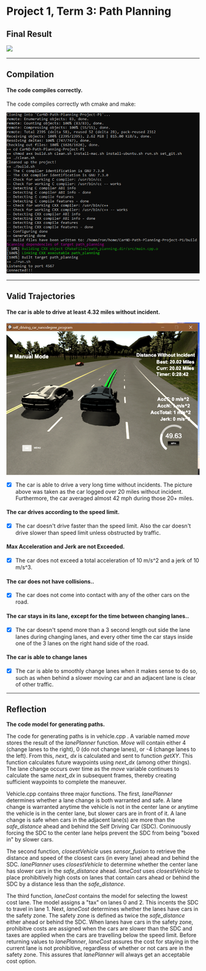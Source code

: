 Project 1, Term 3: Path Planning
=======================

Final Result
------------

![](media/Path_Planning.gif)

------------
Compilation
---------

#### The code compiles correctly.

The code compiles correctly wth cmake and make:

![](media/Compile.png)

---------------
Valid Trajectories
--------

#### The car is able to drive at least 4.32 miles without incident.

![](media/No_Incidents.png)

- [x] The car is able to drive a very long time without incidents.  The picture above was taken as the car logged over 20 miles without incident.  Furthermore, the car averaged almost 42 mph during those 20+ miles.

#### The car drives according to the speed limit.
- [x] The car doesn't drive faster than the speed limit. Also the car doesn't drive slower than speed limit unless obstructed by traffic.

#### Max Acceleration and Jerk are not Exceeded.
- [x] The car does not exceed a total acceleration of 10 m/s\^2 and a jerk of 10 m/s^3. 

#### The car does not have collisions..
- [x] The car does not come into contact with any of the other cars on the road. 

#### The car stays in its lane, except for the time between changing lanes..
- [x] The car doesn't spend more than a 3 second length out side the lane lanes during changing lanes, and every other time the car stays inside one of the 3 lanes on the right hand side of the road.

#### The car is able to change lanes
- [x] The car is able to smoothly change lanes when it makes sense to do so, such as when behind a slower moving car and an adjacent lane is clear of other traffic.

---------------
Reflection
--------

**The code model for generating paths.**

The code for generating paths is in vehicle.cpp .  A variable named *move* stores the result of the *lanePlanner* function.  *Move* will contain either 4 (change lanes to the right), 0 (do not change lanes), or -4 (change lanes to the left).  From this, *next_ dx* is calculated and sent to function *getXY*.  This function calculates future waypoints using *next_dx* (among other things).  The lane change occurs over time as the *move* variable continues to calculate the same *next_dx* in subsequent frames, thereby creating sufficient waypoints to complete the maneuver.

Vehicle.cpp contains three major functions.  The first, *lanePlanner* determines whether a lane change is both warranted and safe.  A lane change is warranted anytime the vehicle is not in the center lane or anytime the vehicle is in the center lane, but slower cars are in front of it.  A lane change is safe when cars in the adjacent lane(s) are more than the *safe_distance* ahead and behind the Self Driving Car (SDC).  Coninuously forcing the SDC to the center lane helps prevent the SDC from being "boxed in" by slower cars.

The second function, *closestVehicle* uses *sensor_fusion* to retrieve the distance and speed of the closest cars (in every lane) ahead and behind the SDC.  *lanePlanner* uses *closestVehicle* to determine whether the center lane has slower cars in the *safe_distance* ahead.  *laneCost* uses *closestVehicle* to place prohibitively high costs on lanes that contain cars ahead or behind the SDC by a distance less than the *safe_distance*.

The third function, *laneCost* contains the model for selecting the lowest cost lane.  The model assigns a "tax" on lanes 0 and 2.  This incents the SDC to travel in lane 1.  Next, *laneCost* determines whether the lanes have cars in the safety zone.  The safety zone is defined as twice the *safe_distance* either ahead or behind the SDC.  When lanes have cars in the safety zone, prohibitve costs are assigned when the cars are slower than the SDC and taxes are applied when the cars are travelling below the speed limit.  Before returning values to *lanePlanner*, *laneCost* assures the cost for staying in the current lane is not prohibitive, regardless of whether or not cars are in the safety zone.  This assures that *lanePlanner* will always get an acceptable cost option.



